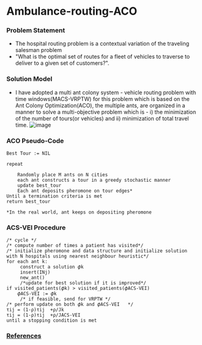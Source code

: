 # Ambulance-routing-ACO

### Problem Statement
* The hospital routing problem is a contextual variation of the traveling salesman problem
* "What is the optimal set of routes for a fleet of vehicles to traverse to deliver to a given set of customers?". 
### Solution Model
* I have adopted a multi ant colony system - vehicle routing problem with time windows(MACS-VRPTW) for this problem which is based on the Ant Colony Optimization(ACO), the multiple ants, are organized in a manner to solve a multi-objective problem which is - i) the minimization of the number of tours(or vehicles) and ii) minimization of total travel time. 
![image](https://user-images.githubusercontent.com/56354373/120896940-64b9bc80-c641-11eb-9e4a-a16ac392ff3d.png)

### ACO Pseudo-Code
```
Best Tour := NIL

repeat 

	Randomly place M ants on N cities 
	each ant constructs a tour in a greedy stochastic manner 
	update best_tour
	Each ant deposits pheromone on tour edges*
Until a termination criteria is met
return best_tour

*In the real world, ant keeps on depositing pheromone 
```
### ACS-VEI Procedure
```
/* cycle */
/* compute number of times a patient has visited*/
/* initialize pheromone and data structure and initialize solution with N hospitals using nearest neighbour heuristic*/
for each ant k:
     construct a solution 𝜙k  
     insert(INj)
     new_ant()
     /*update for best solution if it is improved*/
if visited_patients(𝜙k) > visited_patients(𝜙ACS-VEI)
    𝜙ACS-VEI := 𝜙k
     /* if feasible, send for VRPTW */
/* perform update on both 𝜙k and 𝜙ACS-VEI   */
τij = (1-ρ)τij  +ρ/Jk
τij = (1-ρ)τij  +ρ/JACS-VEI
until a stopping condition is met 
```
### [References](https://github.com/Shreyas-Bhat/Ambulance-routing-ACO/blob/master/SOP%20report.pdf)
